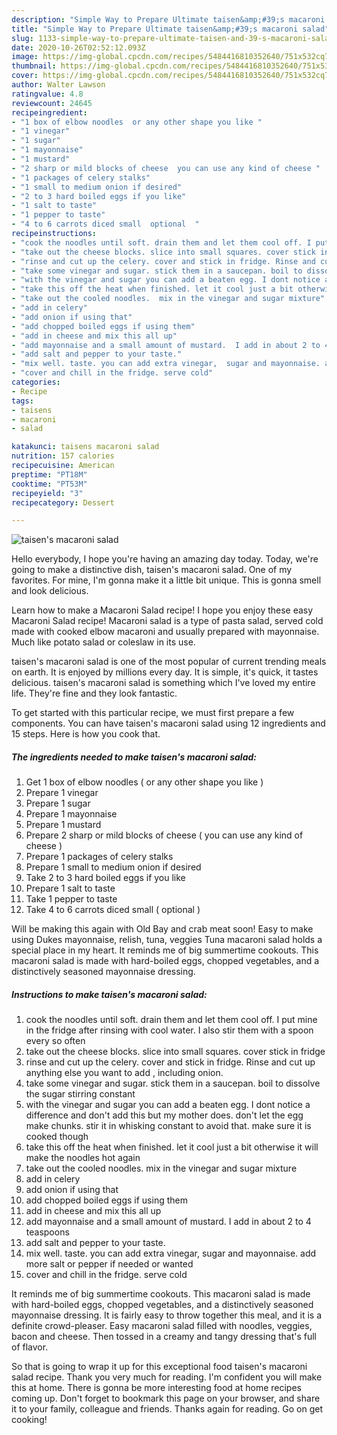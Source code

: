 ```yaml
---
description: "Simple Way to Prepare Ultimate taisen&amp;#39;s macaroni salad"
title: "Simple Way to Prepare Ultimate taisen&amp;#39;s macaroni salad"
slug: 1133-simple-way-to-prepare-ultimate-taisen-and-39-s-macaroni-salad
date: 2020-10-26T02:52:12.093Z
image: https://img-global.cpcdn.com/recipes/5484416810352640/751x532cq70/taisens-macaroni-salad-recipe-main-photo.jpg
thumbnail: https://img-global.cpcdn.com/recipes/5484416810352640/751x532cq70/taisens-macaroni-salad-recipe-main-photo.jpg
cover: https://img-global.cpcdn.com/recipes/5484416810352640/751x532cq70/taisens-macaroni-salad-recipe-main-photo.jpg
author: Walter Lawson
ratingvalue: 4.8
reviewcount: 24645
recipeingredient:
- "1 box of elbow noodles  or any other shape you like "
- "1 vinegar"
- "1 sugar"
- "1 mayonnaise"
- "1 mustard"
- "2 sharp or mild blocks of cheese  you can use any kind of cheese "
- "1 packages of celery stalks"
- "1 small to medium onion if desired"
- "2 to 3 hard boiled eggs if you like"
- "1 salt to taste"
- "1 pepper to taste"
- "4 to 6 carrots diced small  optional  "
recipeinstructions:
- "cook the noodles until soft. drain them and let them cool off. I put mine in the fridge after rinsing with cool water. I also stir them with a spoon every so often"
- "take out the cheese blocks. slice into small squares. cover stick in fridge"
- "rinse and cut up the celery. cover and stick in fridge. Rinse and cut up anything else you want to add , including onion."
- "take some vinegar and sugar. stick them in a saucepan. boil to dissolve the sugar stirring constant"
- "with the vinegar and sugar you can add a beaten egg. I dont notice a difference and don&#39;t add this but my mother does. don&#39;t let the egg make chunks.  stir it in whisking constant to avoid that.  make sure it is cooked though"
- "take this off the heat when finished. let it cool just a bit otherwise it will make the noodles hot again"
- "take out the cooled noodles.  mix in the vinegar and sugar mixture"
- "add in celery"
- "add onion if using that"
- "add chopped boiled eggs if using them"
- "add in cheese and mix this all up"
- "add mayonnaise and a small amount of mustard.  I add in about 2 to 4 teaspoons"
- "add salt and pepper to your taste."
- "mix well. taste. you can add extra vinegar,  sugar and mayonnaise. add more salt or pepper if needed or wanted"
- "cover and chill in the fridge. serve cold"
categories:
- Recipe
tags:
- taisens
- macaroni
- salad

katakunci: taisens macaroni salad 
nutrition: 157 calories
recipecuisine: American
preptime: "PT18M"
cooktime: "PT53M"
recipeyield: "3"
recipecategory: Dessert

---
```



![taisen&#39;s macaroni salad](https://img-global.cpcdn.com/recipes/5484416810352640/751x532cq70/taisens-macaroni-salad-recipe-main-photo.jpg)

Hello everybody, I hope you're having an amazing day today. Today, we're going to make a distinctive dish, taisen&#39;s macaroni salad. One of my favorites. For mine, I'm gonna make it a little bit unique. This is gonna smell and look delicious.

Learn how to make a Macaroni Salad recipe! I hope you enjoy these easy Macaroni Salad recipe! Macaroni salad is a type of pasta salad, served cold made with cooked elbow macaroni and usually prepared with mayonnaise. Much like potato salad or coleslaw in its use.

taisen&#39;s macaroni salad is one of the most popular of current trending meals on earth. It is enjoyed by millions every day. It is simple, it's quick, it tastes delicious. taisen&#39;s macaroni salad is something which I've loved my entire life. They're fine and they look fantastic.


To get started with this particular recipe, we must first prepare a few components. You can have taisen&#39;s macaroni salad using 12 ingredients and 15 steps. Here is how you cook that.

<!--inarticleads1-->

##### The ingredients needed to make taisen&#39;s macaroni salad:

1. Get 1 box of elbow noodles ( or any other shape you like )
1. Prepare 1 vinegar
1. Prepare 1 sugar
1. Prepare 1 mayonnaise
1. Prepare 1 mustard
1. Prepare 2 sharp or mild blocks of cheese ( you can use any kind of cheese )
1. Prepare 1 packages of celery stalks
1. Prepare 1 small to medium onion if desired
1. Take 2 to 3 hard boiled eggs if you like
1. Prepare 1 salt to taste
1. Take 1 pepper to taste
1. Take 4 to 6 carrots diced small ( optional  )


Will be making this again with Old Bay and crab meat soon! Easy to make using Dukes mayonnaise, relish, tuna, veggies Tuna macaroni salad holds a special place in my heart. It reminds me of big summertime cookouts. This macaroni salad is made with hard-boiled eggs, chopped vegetables, and a distinctively seasoned mayonnaise dressing. 

<!--inarticleads2-->

##### Instructions to make taisen&#39;s macaroni salad:

1. cook the noodles until soft. drain them and let them cool off. I put mine in the fridge after rinsing with cool water. I also stir them with a spoon every so often
1. take out the cheese blocks. slice into small squares. cover stick in fridge
1. rinse and cut up the celery. cover and stick in fridge. Rinse and cut up anything else you want to add , including onion.
1. take some vinegar and sugar. stick them in a saucepan. boil to dissolve the sugar stirring constant
1. with the vinegar and sugar you can add a beaten egg. I dont notice a difference and don&#39;t add this but my mother does. don&#39;t let the egg make chunks.  stir it in whisking constant to avoid that.  make sure it is cooked though
1. take this off the heat when finished. let it cool just a bit otherwise it will make the noodles hot again
1. take out the cooled noodles.  mix in the vinegar and sugar mixture
1. add in celery
1. add onion if using that
1. add chopped boiled eggs if using them
1. add in cheese and mix this all up
1. add mayonnaise and a small amount of mustard.  I add in about 2 to 4 teaspoons
1. add salt and pepper to your taste.
1. mix well. taste. you can add extra vinegar,  sugar and mayonnaise. add more salt or pepper if needed or wanted
1. cover and chill in the fridge. serve cold


It reminds me of big summertime cookouts. This macaroni salad is made with hard-boiled eggs, chopped vegetables, and a distinctively seasoned mayonnaise dressing. It is fairly easy to throw together this meal, and it is a definite crowd-pleaser. Easy macaroni salad filled with noodles, veggies, bacon and cheese. Then tossed in a creamy and tangy dressing that&#39;s full of flavor. 

So that is going to wrap it up for this exceptional food taisen&#39;s macaroni salad recipe. Thank you very much for reading. I'm confident you will make this at home. There is gonna be more interesting food at home recipes coming up. Don't forget to bookmark this page on your browser, and share it to your family, colleague and friends. Thanks again for reading. Go on get cooking!
